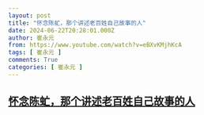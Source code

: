 ```yaml
---
layout: post
title: "怀念陈虻，那个讲述老百姓自己故事的人"
date: 2024-06-22T20:28:01.000Z
author: 崔永元
from: https://www.youtube.com/watch?v=eBXvKMjhKcA
tags: [ 崔永元 ]
comments: True
categories: [ 崔永元 ]
---
```

<!--1719088081000-->
[怀念陈虻，那个讲述老百姓自己故事的人](https://www.youtube.com/watch?v=eBXvKMjhKcA)
------

<div>

</div>
